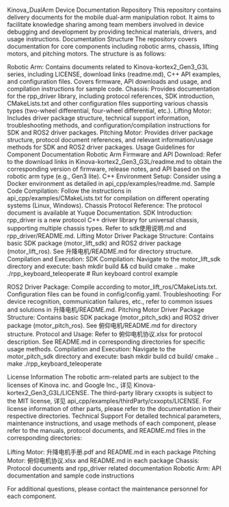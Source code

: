 Kinova_DualArm Device Documentation Repository
This repository contains delivery documents for the mobile dual-arm manipulation robot. It aims to facilitate knowledge sharing among team members involved in device debugging and development by providing technical materials, drivers, and usage instructions.
Documentation Structure
The repository covers documentation for core components including robotic arms, chassis, lifting motors, and pitching motors. The structure is as follows:

Robotic Arm: Contains documents related to Kinova-kortex2_Gen3_G3L series, including LICENSE, download links (readme.md), C++ API examples, and configuration files. Covers firmware, API downloads and usage, and compilation instructions for sample code.
Chassis: Provides documentation for the rpp_driver library, including protocol references, SDK introduction, CMakeLists.txt and other configuration files supporting various chassis types (two-wheel differential, four-wheel differential, etc.).
Lifting Motor: Includes driver package structure, technical support information, troubleshooting methods, and configuration/compilation instructions for SDK and ROS2 driver packages.
Pitching Motor: Provides driver package structure, protocol document references, and relevant information/usage methods for SDK and ROS2 driver packages.
Usage Guidelines for Component Documentation
Robotic Arm
Firmware and API Download: Refer to the download links in Kinova-kortex2_Gen3_G3L/readme.md to obtain the corresponding version of firmware, release notes, and API based on the robotic arm type (e.g., Gen3 lite).
C++ Environment Setup: Consider using a Docker environment as detailed in api_cpp/examples/readme.md.
Sample Code Compilation: Follow the instructions in api_cpp/examples/CMakeLists.txt for compilation on different operating systems (Linux, Windows).
Chassis
Protocol Reference: The protocol document is available at Yuque Documentation.
SDK Introduction: rpp_driver is a new protocol C++ driver library for universal chassis, supporting multiple chassis types. Refer to sdk使用说明.md and rpp_driver/README.md.
Lifting Motor
Driver Package Structure: Contains basic SDK package (motor_lift_sdk) and ROS2 driver package (motor_lift_ros). See 升降电机/README.md for directory structure.
Compilation and Execution:
SDK Compilation: Navigate to the motor_lift_sdk directory and execute:
bash
mkdir build && cd build
cmake ..
make
./rpp_keyboard_teleoperate  # Run keyboard control example

ROS2 Driver Package: Compile according to motor_lift_ros/CMakeLists.txt. Configuration files can be found in config/config.yaml.
Troubleshooting: For device recognition, communication failures, etc., refer to common issues and solutions in 升降电机/README.md.
Pitching Motor
Driver Package Structure: Contains basic SDK package (motor_pitch_sdk) and ROS2 driver package (motor_pitch_ros). See 俯仰电机/README.md for directory structure.
Protocol and Usage: Refer to 俯仰电机协议.xlsx for protocol description. See README.md in corresponding directories for specific usage methods.
Compilation and Execution: Navigate to the motor_pitch_sdk directory and execute:
bash
mkdir build
cd build/
cmake ..
make
./rpp_keyboard_teleoperate

License Information
The robotic arm-related parts are subject to the licenses of Kinova inc. and Google Inc., 详见 Kinova-kortex2_Gen3_G3L/LICENSE.
The third-party library cxxopts is subject to the MIT license, 详见 api_cpp/examples/thirdParty/cxxopts/LICENSE.
For license information of other parts, please refer to the documentation in their respective directories.
Technical Support
For detailed technical parameters, maintenance instructions, and usage methods of each component, please refer to the manuals, protocol documents, and README.md files in the corresponding directories:

Lifting Motor: 升降电机手册.pdf and README.md in each package
Pitching Motor: 俯仰电机协议.xlsx and README.md in each package
Chassis: Protocol documents and rpp_driver related documentation
Robotic Arm: API documentation and sample code instructions

For additional questions, please contact the maintenance personnel for each component.
